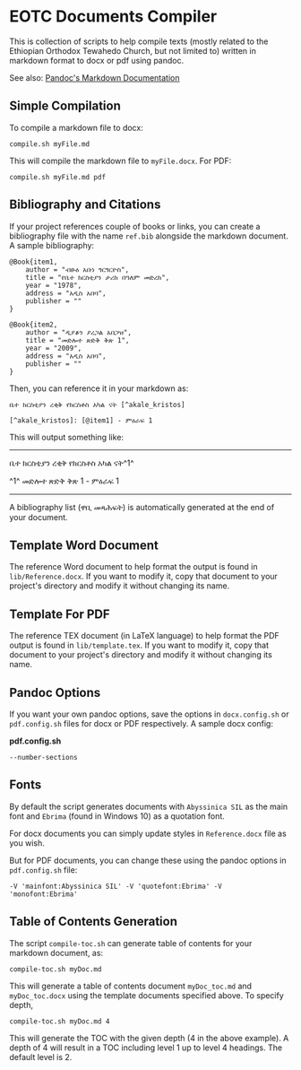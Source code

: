 # EOTC Documents Compiler

This is collection of scripts to help compile texts (mostly related to the Ethiopian Orthodox Tewahedo Church, but not limited to) written in markdown format to docx or pdf using pandoc.

See also: [Pandoc's Markdown Documentation](https://pandoc.org/MANUAL.html#pandocs-markdown)

## Simple Compilation

To compile a markdown file to docx:

```
compile.sh myFile.md
```

This will compile the markdown file to `myFile.docx`. For PDF:

```
compile.sh myFile.md pdf
```

## Bibliography and Citations

If your project references couple of books or links, you can create a bibliography file with the name `ref.bib` alongside the markdown document. A sample bibliography:

```
@Book{item1,
    author = "ብፁዕ አቡነ ጎርጎርዮስ",
    title = "የቤተ ክርስቲያን ታሪክ በዓለም መድረክ",
    year = "1978",
    address = "አዲስ አበባ",
    publisher = ""
}

@Book{item2,
    author = "ዲያቆን ያረጋል አበጋዝ",
    title = "መድሎተ ጽድቅ ቅጽ 1",
    year = "2009",
    address = "አዲስ አበባ",
    publisher = ""
}
```

Then, you can reference it in your markdown as:

```
ቤተ ክርስቲያን ረቂቅ የክርስቶስ አካል ናት [^akale_kristos]

[^akale_kristos]: [@item1] - ምዕራፍ 1
```

This will output something like:

---

ቤተ ክርስቲያን ረቂቅ የክርስቶስ አካል ናት^1^

^1^ መድሎተ ጽድቅ ቅጽ 1 - ምዕራፍ 1

---

A bibliography list (ዋቢ መጻሕፍት) is automatically generated at the end of your document.

## Template Word Document

The reference Word document to help format the output is found in `lib/Reference.docx`. If you want to modify it, copy that document to your project's directory and modify it without changing its name.

## Template For PDF

The reference TEX document (in LaTeX language) to help format the PDF output is found in `lib/template.tex`. If you want to modify it, copy that document to your project's directory and modify it without changing its name.

## Pandoc Options

If you want your own pandoc options, save the options in `docx.config.sh` or `pdf.config.sh` files for docx or PDF respectively. A sample docx config:

**pdf.config.sh**

```
--number-sections
```

## Fonts

By default the script generates documents with `Abyssinica SIL` as the main font and `Ebrima` (found in Windows 10) as a quotation font.

For docx documents you can simply update styles in `Reference.docx` file as you wish.

But for PDF documents, you can change these using the pandoc options in `pdf.config.sh` file:

```
-V 'mainfont:Abyssinica SIL' -V 'quotefont:Ebrima' -V 'monofont:Ebrima'
```

## Table of Contents Generation

The script `compile-toc.sh` can generate table of contents for your markdown document, as:

```
compile-toc.sh myDoc.md
```

This will generate a table of contents document `myDoc_toc.md` and `myDoc_toc.docx` using the template documents specified above. To specify depth,

```
compile-toc.sh myDoc.md 4
```

This will generate the TOC with the given depth (4 in the above example). A depth of 4 will result in a TOC including level 1 up to level 4 headings. The default level is 2.